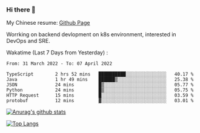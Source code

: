 ### Hi there 👋

My Chinese resume: [Github Page](https://spencercjh.github.io/resume/)

Worrking on backend devlopment on k8s environment, interested in DevOps and SRE.

Wakatime (Last 7 Days from Yesterday) :

<!--START_SECTION:waka-->

```text
From: 31 March 2022 - To: 07 April 2022

TypeScript        2 hrs 52 mins   ██████████░░░░░░░░░░░░░░░   40.17 %
Java              1 hr 49 mins    ██████▒░░░░░░░░░░░░░░░░░░   25.38 %
JSON              24 mins         █▒░░░░░░░░░░░░░░░░░░░░░░░   05.77 %
Python            24 mins         █▒░░░░░░░░░░░░░░░░░░░░░░░   05.75 %
HTTP Request      15 mins         █░░░░░░░░░░░░░░░░░░░░░░░░   03.59 %
protobuf          12 mins         ▓░░░░░░░░░░░░░░░░░░░░░░░░   03.01 %
```

<!--END_SECTION:waka-->

[![Anurag's github stats](https://github-readme-stats.vercel.app/api?username=spencercjh&theme=tokyonight&show_icons=true)](https://github.com/anuraghazra/github-readme-stats)

[![Top Langs](https://github-readme-stats.vercel.app/api/top-langs/?username=spencercjh&layout=compact&theme=tokyonight)](https://github.com/anuraghazra/github-readme-stats)
